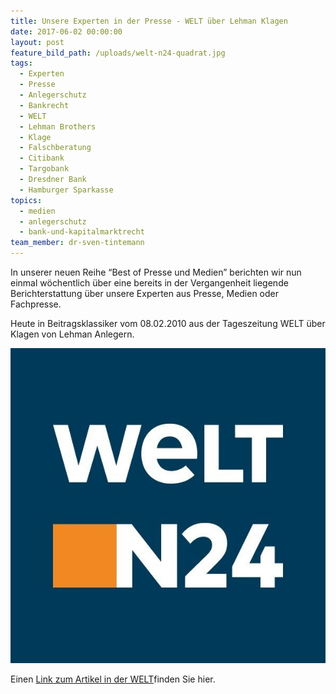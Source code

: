 ```yaml
---
title: Unsere Experten in der Presse - WELT über Lehman Klagen
date: 2017-06-02 00:00:00
layout: post
feature_bild_path: /uploads/welt-n24-quadrat.jpg
tags:
  - Experten
  - Presse
  - Anlegerschutz
  - Bankrecht
  - WELT
  - Lehman Brothers
  - Klage
  - Falschberatung
  - Citibank
  - Targobank
  - Dresdner Bank
  - Hamburger Sparkasse
topics:
  - medien
  - anlegerschutz
  - bank-und-kapitalmarktrecht
team_member: dr-sven-tintemann
---
```



In unserer neuen Reihe “Best of Presse und Medien” berichten wir nun einmal w&ouml;chentlich &uuml;ber eine bereits in der Vergangenheit liegende Berichterstattung &uuml;ber unsere Experten aus Presse, Medien oder Fachpresse.

Heute in Beitragsklassiker vom 08.02.2010 aus der Tageszeitung WELT &uuml;ber Klagen von Lehman Anlegern.

[![WELT N24 Logo - Fremde Marke](/uploads/versions/welt-n24-quadrat---x0-0-600-600-600-600x---.jpg)](https://www.welt.de/finanzen/article6300484/Deutsche-Lehman-Opfer-haben-eine-letzte-Chance.html)

Einen [Link zum Artikel in der WELT](https://www.welt.de/finanzen/article6300484/Deutsche-Lehman-Opfer-haben-eine-letzte-Chance.html)finden Sie hier.